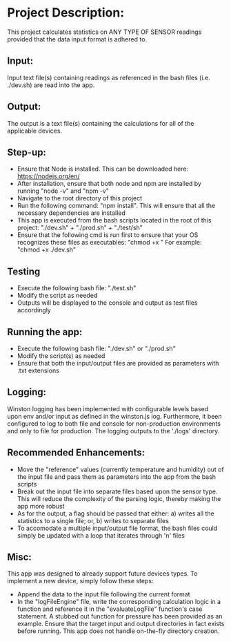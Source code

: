 
# Project Description:
This project calculates statistics on ANY TYPE OF SENSOR readings provided that the data input format is adhered to. 

## Input:
Input text file(s) containing readings as referenced in the bash files (i.e. ./dev.sh) are read into the app.

## Output:
The output is a text file(s) containing the calculations for all of the applicable devices.

## Step-up:
* Ensure that Node is installed. This can be downloaded here: https://nodejs.org/en/
* After installation, ensure that both node and npm are installed by running "node -v" and "npm -v"
* Navigate to the root directory of this project
* Run the following command: "npm install". This will ensure that all the necessary dependencies are installed
* This app is executed from the bash scripts located in the root of this project: "./dev.sh" + "./prod.sh" + "./test/sh"
* Ensure that the following cmd is run first to ensure that your OS recognizes these files as executables: "chmod +x <file>"
	 For example: "chmod +x ./dev.sh"

## Testing
* Execute the following bash file: "./test.sh"
* Modify the script as needed
* Outputs will be displayed to the console and output as test files accordingly

## Running the app:
* Execute the following bash file: "./dev.sh" or "./prod.sh"
* Modify the script(s) as needed
* Ensure that both the input/output files are provided as parameters with .txt extensions

## Logging:
Winston logging has been implemented with configurable levels based upon env and/or input as defined in the winston.js log. Furthermore, it been configured to log to both file and console for non-production environments and only to file for production. The logging outputs to the './logs' directory.

## Recommended Enhancements:
* Move the "reference" values (currently temperature and humidity) out of the input file and pass them as parameters into the app from the bash scripts
* Break out the input file into separate files based upon the sensor type. This will reduce the complexity of the parsing logic, thereby making the app more robust
* As for the output, a flag should be passed that either: a) writes all the statistics to a single file; or, b) writes to separate files
* To accomodate a multiple input/output file format, the bash files could simply be updated with a loop that iterates through 'n' files 
	
## Misc:
This app was designed to already support future devices types. To implement a new device, simply follow these steps:
* Append the data to the input file following the current format
* In the "logFileEngine" file, write the corresponding calculation logic in a function and reference it in the "evaluateLogFile" function's case statement. A stubbed out function for pressure has been provided as an example.
Ensure that the target input and output directories in fact exists before running. This app does not handle on-the-fly directory creation.

